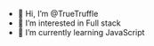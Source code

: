 - 👋 Hi, I’m @TrueTruffle
- 👀 I’m interested in Full stack
- 🌱 I’m currently learning JavaScript

<!---
TrueTruffle/TrueTruffle is a ✨ special ✨ repository because its `README.md` (this file) appears on your GitHub profile.
You can click the Preview link to take a look at your changes.
--->
